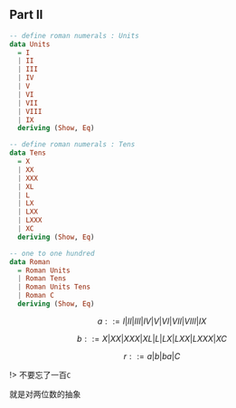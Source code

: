 ## Part II

```hs
-- define roman numerals : Units
data Units
  = I
  | II
  | III
  | IV
  | V
  | VI
  | VII
  | VIII
  | IX
  deriving (Show, Eq)

-- define roman numerals : Tens
data Tens
  = X
  | XX
  | XXX
  | XL
  | L
  | LX
  | LXX
  | LXXX
  | XC
  deriving (Show, Eq)

-- one to one hundred
data Roman
  = Roman Units
  | Roman Tens
  | Roman Units Tens
  | Roman C
  deriving (Show, Eq)
```

$$a ::= I | II | III | IV | V | VI | VII | VIII | IX$$

$$b ::= X | XX | XXX | XL | L | LX | LXX | LXXX | XC$$

$$r ::= a | b | ba | C$$

!> 不要忘了一百`C`

就是对两位数的抽象

